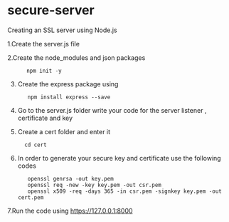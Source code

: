 ﻿# secure-server
Creating an SSL server using Node.js

 1.Create the server.js file

 2.Create the node_modules and json packages

          npm init -y        
3. Create the express package using 

          npm install express --save

4. Go to the server.js folder write your code for the server listener , certificate and key
5.  Create a cert folder  and enter it 

          cd cert

6. In order to generate your secure key and certificate use the following codes


          openssl genrsa -out key.pem
          openssl req -new -key key.pem -out csr.pem
          openssl x509 -req -days 365 -in csr.pem -signkey key.pem -out cert.pem
        
7.Run the code  using https://127.0.0.1:8000
